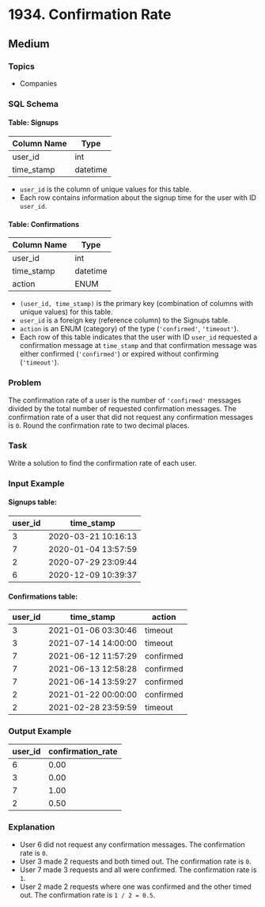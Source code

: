 # 1934. Confirmation Rate

## Medium

### Topics

- Companies

### SQL Schema

#### Table: Signups

| Column Name | Type     |
| ----------- | -------- |
| user_id     | int      |
| time_stamp  | datetime |

- `user_id` is the column of unique values for this table.
- Each row contains information about the signup time for the user with ID `user_id`.

#### Table: Confirmations

| Column Name | Type     |
| ----------- | -------- |
| user_id     | int      |
| time_stamp  | datetime |
| action      | ENUM     |

- `(user_id, time_stamp)` is the primary key (combination of columns with unique values) for this table.
- `user_id` is a foreign key (reference column) to the Signups table.
- `action` is an ENUM (category) of the type (`'confirmed'`, `'timeout'`).
- Each row of this table indicates that the user with ID `user_id` requested a confirmation message at `time_stamp` and that confirmation message was either confirmed (`'confirmed'`) or expired without confirming (`'timeout'`).

### Problem

The confirmation rate of a user is the number of `'confirmed'` messages divided by the total number of requested confirmation messages. The confirmation rate of a user that did not request any confirmation messages is `0`. Round the confirmation rate to two decimal places.

### Task

Write a solution to find the confirmation rate of each user.

### Input Example

#### Signups table:

| user_id | time_stamp          |
| ------- | ------------------- |
| 3       | 2020-03-21 10:16:13 |
| 7       | 2020-01-04 13:57:59 |
| 2       | 2020-07-29 23:09:44 |
| 6       | 2020-12-09 10:39:37 |

#### Confirmations table:

| user_id | time_stamp          | action    |
| ------- | ------------------- | --------- |
| 3       | 2021-01-06 03:30:46 | timeout   |
| 3       | 2021-07-14 14:00:00 | timeout   |
| 7       | 2021-06-12 11:57:29 | confirmed |
| 7       | 2021-06-13 12:58:28 | confirmed |
| 7       | 2021-06-14 13:59:27 | confirmed |
| 2       | 2021-01-22 00:00:00 | confirmed |
| 2       | 2021-02-28 23:59:59 | timeout   |

### Output Example

| user_id | confirmation_rate |
| ------- | ----------------- |
| 6       | 0.00              |
| 3       | 0.00              |
| 7       | 1.00              |
| 2       | 0.50              |

### Explanation

- User 6 did not request any confirmation messages. The confirmation rate is `0`.
- User 3 made 2 requests and both timed out. The confirmation rate is `0`.
- User 7 made 3 requests and all were confirmed. The confirmation rate is `1`.
- User 2 made 2 requests where one was confirmed and the other timed out. The confirmation rate is `1 / 2 = 0.5`.
